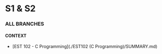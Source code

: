 # S1 & S2
### ALL BRANCHES
#### CONTEXT

- [EST 102 - C Programming](./EST102 (C Programming)/SUMMARY.md)
